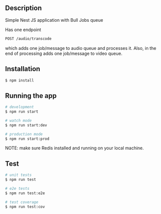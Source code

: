 ## Description

Simple Nest JS application with Bull Jobs queue

Has one endpoint

```bash
POST /audio/transcode
```

which adds one job/message to audio queue and processes it. Also, in the end of processing adds one job/message to video queue.


## Installation

```bash
$ npm install
```

## Running the app

```bash
# development
$ npm run start

# watch mode
$ npm run start:dev

# production mode
$ npm run start:prod
```

NOTE: make sure Redis installed and running on your local machine.


## Test

```bash
# unit tests
$ npm run test

# e2e tests
$ npm run test:e2e

# test coverage
$ npm run test:cov
```
